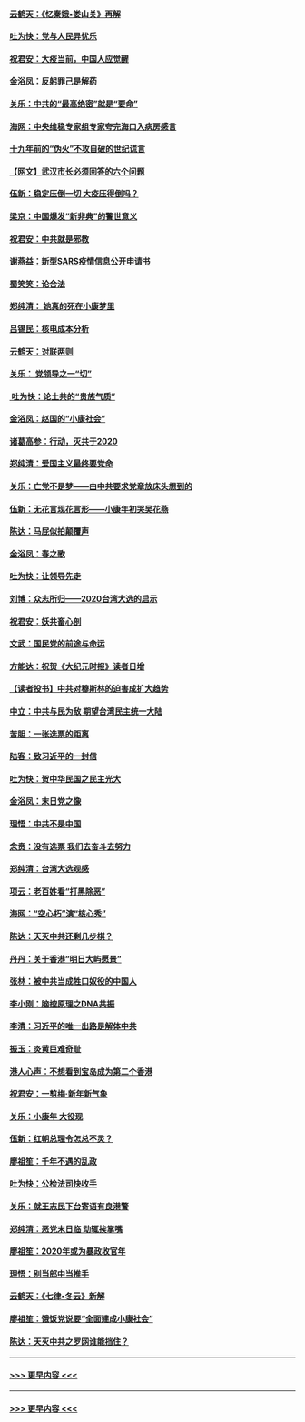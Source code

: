 #### [云鹤天：《忆秦娥▪娄山关》再解](../pages/nsc993/n11824682.md?t=01272034) 
#### [吐为快：党与人民异忧乐](../pages/nsc993/n11824660.md?t=01272034) 
#### [祝君安：大疫当前，中国人应觉醒](../pages/nsc993/n11821946.md?t=01272034) 
#### [金浴凤：反躬罪己是解药](../pages/nsc993/n11820280.md?t=01272034) 
#### [关乐：中共的“最高绝密”就是“要命”](../pages/nsc993/n11816946.md?t=01272034) 
#### [海网：中央维稳专家组专家夸完海口入病房感言](../pages/nsc993/n11815138.md?t=01272034) 
#### [十九年前的“伪火”不攻自破的世纪谎言](../pages/nsc993/n11813238.md?t=01272034) 
#### [【网文】武汉市长必须回答的六个问题](../pages/nsc993/n11813848.md?t=01272034) 
#### [伍新：稳定压倒一切 大疫压得倒吗？](../pages/nsc993/n11812634.md?t=01272034) 
#### [梁京：中国爆发“新非典”的警世意义](../pages/nsc993/n11812554.md?t=01272034) 
#### [祝君安：中共就是邪教](../pages/nsc993/n11812431.md?t=01272034) 
#### [谢燕益：新型SARS疫情信息公开申请书](../pages/nsc993/n11808840.md?t=01272034) 
#### [蜀笑笑：论合法](../pages/nsc993/n11808064.md?t=01272034) 
#### [郑纯清： 她真的死在小康梦里](../pages/nsc993/n11806623.md?t=01272034) 
#### [吕锡民：核电成本分析](../pages/nsc993/n11806284.md?t=01272034) 
#### [云鹤天：对联两则](../pages/nsc993/n11805957.md?t=01272034) 
#### [关乐： 党领导之一“切”](../pages/nsc993/n11804505.md?t=01272034) 
#### [ 吐为快：论土共的“贵族气质”](../pages/nsc993/n11804490.md?t=01272034) 
#### [金浴凤：赵国的“小康社会”](../pages/nsc993/n11804452.md?t=01272034) 
#### [诸葛高参：行动，灭共于2020](../pages/nsc993/n11804120.md?t=01272034) 
#### [郑纯清：爱国主义最终要党命](../pages/nsc993/n11802197.md?t=01272034) 
#### [关乐：亡党不是梦——由中共要求党章放床头想到的](../pages/nsc993/n11802156.md?t=01272034) 
#### [伍新：无花言现花言形——小康年初哭吴花燕](../pages/nsc993/n11800044.md?t=01272034) 
#### [陈达：马屁似拍颠覆声](../pages/nsc993/n11800010.md?t=01272034) 
#### [金浴凤：春之歌](../pages/nsc993/n11797687.md?t=01272034) 
#### [吐为快：让领导先走](../pages/nsc993/n11797512.md?t=01272034) 
#### [刘博：众志所归——2020台湾大选的启示](../pages/nsc993/n11796878.md?t=01272034) 
#### [祝君安：妖共畜心剖](../pages/nsc993/n11794273.md?t=01272034) 
#### [文武：国民党的前途与命运](../pages/nsc993/n11794198.md?t=01272034) 
#### [方能达：祝贺《大纪元时报》读者日增](../pages/nsc993/n11793807.md?t=01272034) 
#### [【读者投书】中共对穆斯林的迫害成扩大趋势](../pages/nsc993/n11791371.md?t=01272034) 
#### [中立：中共与民为敌 期望台湾民主统一大陆](../pages/nsc993/n11790392.md?t=01272034) 
#### [苦胆：一张选票的距离](../pages/nsc993/n11788914.md?t=01272034) 
#### [陆客：致习近平的一封信](../pages/nsc993/n11788867.md?t=01272034) 
#### [吐为快：贺中华民国之民主光大](../pages/nsc993/n11788618.md?t=01272034) 
#### [金浴凤：末日党之像](../pages/nsc993/n11787475.md?t=01272034) 
#### [理悟：中共不是中国](../pages/nsc993/n11787463.md?t=01272034) 
#### [念贲：没有选票  我们去奋斗去努力](../pages/nsc993/n11787398.md?t=01272034) 
#### [郑纯清：台湾大选观感](../pages/nsc993/n11786210.md?t=01272034) 
#### [项云：老百姓看“打黑除恶”](../pages/nsc993/n11785398.md?t=01272034) 
#### [海网：“空心朽”演“核心秀”](../pages/nsc993/n11783874.md?t=01272034) 
#### [陈达：天灭中共还剩几步棋？](../pages/nsc993/n11783719.md?t=01272034) 
#### [丹丹：关于香港“明日大屿愿景”](../pages/nsc993/n11783273.md?t=01272034) 
#### [张林：被中共当成牲口奴役的中国人](../pages/nsc993/n11782397.md?t=01272034) 
#### [李小刚：脑控原理之DNA共振](../pages/nsc993/n11780962.md?t=01272034) 
#### [李清：习近平的唯一出路是解体中共](../pages/nsc993/n11780866.md?t=01272034) 
#### [振玉：炎黄巨难奇耻](../pages/nsc993/n11779632.md?t=01272034) 
#### [港人心声：不想看到宝岛成为第二个香港](../pages/nsc993/n11778817.md?t=01272034) 
#### [祝君安：一剪梅‧新年新气象](../pages/nsc993/n11776340.md?t=01272034) 
#### [关乐：小康年 大役现](../pages/nsc993/n11774213.md?t=01272034) 
#### [伍新：红朝总理令怎总不灵？](../pages/nsc993/n11770813.md?t=01272034) 
#### [廖祖笙：千年不遇的乱政](../pages/nsc993/n11770373.md?t=01272034) 
#### [吐为快：公检法司快收手](../pages/nsc993/n11770359.md?t=01272034) 
#### [关乐：就王志民下台寄语有良港警](../pages/nsc993/n11769903.md?t=01272034) 
#### [郑纯清：恶党末日临 动辄挨掌嘴](../pages/nsc993/n11769356.md?t=01272034) 
#### [廖祖笙：2020年或为暴政收官年](../pages/nsc993/n11768216.md?t=01272034) 
#### [理悟：别当郎中当推手](../pages/nsc993/n11768243.md?t=01272034) 
#### [云鹤天：《七律▪冬云》新解](../pages/nsc993/n11768204.md?t=01272034) 
#### [廖祖笙：饿饭党说要“全面建成小康社会”](../pages/nsc993/n11767482.md?t=01272034) 
#### [陈达：天灭中共之罗网谁能挡住？](../pages/nsc993/n11767465.md?t=01272034) 

----
#### [ >>> 更早内容 <<< ](../indexes/nsc993-earlier.md?t=01272034)

----
#### [ >>> 更早内容 <<< ](../indexes/nsc993-earlier.md)
